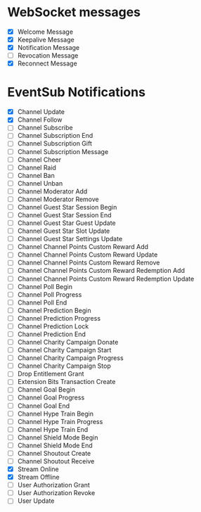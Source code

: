 # WebSocket messages

- [x] Welcome Message
- [x] Keepalive Message
- [x] Notification Message
- [ ] Revocation Message
- [x] Reconnect Message

# EventSub Notifications

- [x] Channel Update
- [x] Channel Follow
- [ ] Channel Subscribe
- [ ] Channel Subscription End
- [ ] Channel Subscription Gift
- [ ] Channel Subscription Message
- [ ] Channel Cheer
- [ ] Channel Raid
- [ ] Channel Ban
- [ ] Channel Unban
- [ ] Channel Moderator Add
- [ ] Channel Moderator Remove
- [ ] Channel Guest Star Session Begin
- [ ] Channel Guest Star Session End
- [ ] Channel Guest Star Guest Update
- [ ] Channel Guest Star Slot Update
- [ ] Channel Guest Star Settings Update
- [ ] Channel Channel Points Custom Reward Add
- [ ] Channel Channel Points Custom Reward Update
- [ ] Channel Channel Points Custom Reward Remove
- [ ] Channel Channel Points Custom Reward Redemption Add
- [ ] Channel Channel Points Custom Reward Redemption Update
- [ ] Channel Poll Begin
- [ ] Channel Poll Progress
- [ ] Channel Poll End
- [ ] Channel Prediction Begin
- [ ] Channel Prediction Progress
- [ ] Channel Prediction Lock
- [ ] Channel Prediction End
- [ ] Channel Charity Campaign Donate
- [ ] Channel Charity Campaign Start
- [ ] Channel Charity Campaign Progress
- [ ] Channel Charity Campaign Stop
- [ ] Drop Entitlement Grant
- [ ] Extension Bits Transaction Create
- [ ] Channel Goal Begin
- [ ] Channel Goal Progress
- [ ] Channel Goal End
- [ ] Channel Hype Train Begin
- [ ] Channel Hype Train Progress
- [ ] Channel Hype Train End
- [ ] Channel Shield Mode Begin
- [ ] Channel Shield Mode End
- [ ] Channel Shoutout Create
- [ ] Channel Shoutout Receive
- [x] Stream Online
- [x] Stream Offline
- [ ] User Authorization Grant
- [ ] User Authorization Revoke
- [ ] User Update
